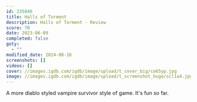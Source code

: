 ```yaml
---
id: 235846
title: Halls of Torment
description: Halls of Torment - Review
score: 70
date: 2023-06-09
completed: false
goty:
  - ""
modified_date: 2024-08-16
screenshots: []
videos: []
cover: //images.igdb.com/igdb/image/upload/t_cover_big/co65yp.jpg
image: //images.igdb.com/igdb/image/upload/t_screenshot_huge/scl1a4.jpg
---
```

A more diablo styled vampire survivor style of game. It's fun so far.